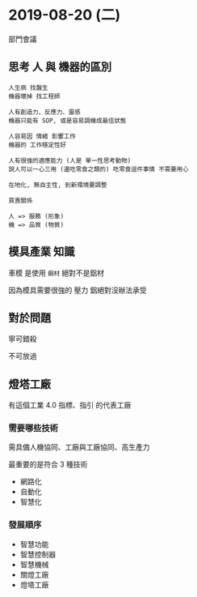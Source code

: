 # 2019-08-20 (二)

部門會議

## 思考 人 與 機器的區別

```note
人生病 找醫生
機器壞掉 找工程師
```

```note
人有創造力、反應力、靈感
機器只能有 SOP, 或是容易調機成最佳狀態
```

```note
人容易因 情緒 影響工作
機器的 工作穩定性好
```

```note
人有很強的適應能力 (人是 單一性思考動物)
說人可以一心三用 (邊吃零食之類的) 吃零食這件事情 不需要用心

在地化, 無自主性, 到新環境要調整
```

```note
買賣關係

人 => 服務 (形象)
機 => 品質 (物質)
```

## 模具產業 知識

車模 是使用 `鋼材` 絕對不是鋁材

因為模具需要很強的 壓力 鋁絕對沒辦法承受

## 對於問題

寧可錯殺

不可放過

## 燈塔工廠

有這個工業 4.0 指標、指引 的代表工廠

### 需要哪些技術

需具備人機協同、工廠與工廠協同、高生產力

最重要的是符合 3 種技術

- 網路化
- 自動化
- 智慧化

### 發展順序

- 智慧功能
- 智慧控制器
- 智慧機械
- 關燈工廠
- 燈塔工廠
